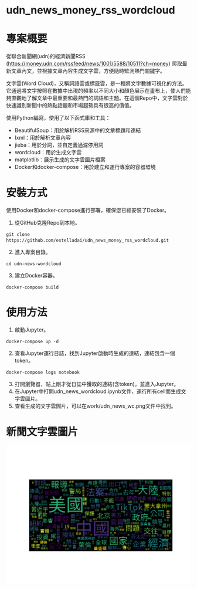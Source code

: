 # udn_news_money_rss_wordcloud

# 專案概要
從聯合新聞網(udn)的經濟新聞RSS (https://money.udn.com/rssfeed/news/1001/5588/10511?ch=money) 爬取最新文章內文，並根據文章內容生成文字雲，方便隨時監測熱門關鍵字。

文字雲(Word Cloud)，又稱詞語雲或標籤雲，是一種將文字數據可視化的方法。它通過將文字按照在數據中出現的頻率以不同大小和顏色展示在畫布上，使人們能夠直觀地了解文章中最重要和最熱門的詞語和主題。在這個Repo中，文字雲對於快速識別新聞中的熱點話題和市場趨勢具有很高的價值。

使用Python編寫，使用了以下函式庫和工具：
- BeautifulSoup：用於解析RSS來源中的文章標題和連結
- lxml：用於解析文章內容
- jieba：用於分詞，並自定義過濾停用詞
- wordcloud：用於生成文字雲
- matplotlib：展示生成的文字雲圖片檔案
- Docker和docker-compose：用於建立和運行專案的容器環境

# 安裝方式
使用Docker和docker-compose進行部署，確保您已經安裝了Docker。
1. 從GitHub克隆Repo到本地。
```commandline
git clone https://github.com/estelladai/udn_news_money_rss_wordcloud.git
```
2. 進入專案目錄。
```commandline
cd udn-news-wordcloud
```
3. 建立Docker容器。
```commandline
docker-compose build
```

# 使用方法
1. 啟動Jupyter。
```commandline
docker-compose up -d
```
2. 查看Jupyter運行日誌，找到Jupyter啟動時生成的連結，連結包含一個token。
```commandline
docker-compose logs notebook
```
3. 打開瀏覽器，貼上剛才從日誌中獲取的連結(含token)，並進入Jupyter。
4. 在Jupyter中打開udn_news_wordcloud.ipynb文件，運行所有cell而生成文字雲圖片。
5. 查看生成的文字雲圖片，可以在work/udn_news_wc.png文件中找到。

# 新聞文字雲圖片
![新聞文字雲](work/udn_news_wc.png)
